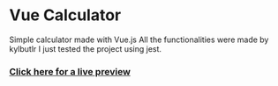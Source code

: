 # Vue Calculator

Simple calculator made with Vue.js
All the functionalities were made by kylbutlr I just tested the project using jest.

### [Click here for a live preview](https://kylbutlr-calculator.herokuapp.com/)
